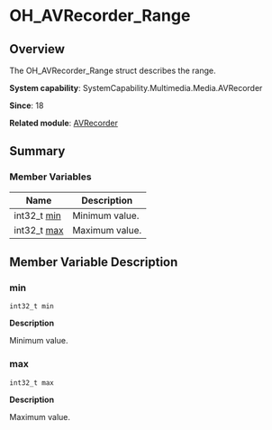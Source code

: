 # OH_AVRecorder_Range


## Overview

The OH_AVRecorder_Range struct describes the range.

**System capability**: SystemCapability.Multimedia.Media.AVRecorder

**Since**: 18

**Related module**: [AVRecorder](_a_v_recorder.md)


## Summary


### Member Variables

| Name| Description| 
| -------- | -------- |
| int32_t [min](#min) | Minimum value.| 
| int32_t [max](#max) | Maximum value.| 


## Member Variable Description


### min

```
int32_t min
```

**Description**

Minimum value.


### max

```
int32_t max
```

**Description**

Maximum value.
